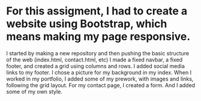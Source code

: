 # For this assigment, I had to create a website using Bootstrap, which means making my page responsive.
I started by making a new repository and then pushing the basic structure of the web (index.html, contact.html, etc)
I made a fixed navbar, a fixed footer, and created a grid using columns and rows.
I added social media links to my footer.
I chose a picture for my background in my index.
When I worked in my portfolio, I added some of my prework, with images and links, following the grid layout.
For my contact page, I created a form.
And I added some of my own style.
